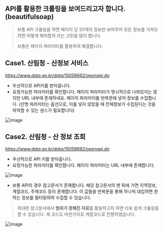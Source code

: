 ## API를 활용한 크롤링을 보여드리고자 합니다. (beautifulsoap)
> 보통 API 크롤링을 하면 페이지 당 20개의 정보만 보여주어 모든 정보를 가져오려면 어떻게 해야할까 라는 고민을 많이 합니다.
> 
> 보통은 페이지 파라미터를 활용하여 해결합니다.


## Case1. 산림청 - 산정보 서비스
*https://www.data.go.kr/data/15058662/openapi.do*

- 우선적으로 API키를 받아옵니다.
- 요청가능한 파라미터를 확인합니다. 페이지 파라미터가 명시적으로 나와있지는 않지만 URL 내부에 존재하네요. 페이지 파라미터를 반복문에 넣어 정보를 수집합니다. (산명 파라미터는 옵션으로, 이를 넣지 않았을 때 전체정보가 수집된다는 것을 파악할 수 있는 센스가 필요합니다)

![image](https://user-images.githubusercontent.com/28617435/122553017-05f93780-d072-11eb-8cdf-c57cf0fde2e6.png)



## Case2. 산림청 - 산 정보 조회
*https://www.data.go.kr/data/15058682/openapi.do*

- 우선적으로 API 키를 받아옵니다.
- 요청가능한 파라미터를 확인합니다. 페이지 파라미터는 URL 내부에 존재합니다. 

![image](https://user-images.githubusercontent.com/28617435/122551927-9a629a80-d070-11eb-9c4f-f09d302da2cd.png)

- 보통 API의 경우 참고문서가 존재합니다. 해당 참고문서의 맨 뒤에 가면 지역정보, 계절코드, 주제코드 등이 존재합니다. 이 값들을 반복문을 통해 하나씩 대입하면 원하는 정보를 필터링하여 수집할 수 있습니다.
> 
> 최대한 참고문서에서 **범위가 정해진 자료**를 활용하고자 하면 더욱 쉽게 크롤링을 할 수 있습니다. 제 코드도 마찬가지로 계절코드로 진행하였습니다.
> 
![image](https://user-images.githubusercontent.com/28617435/122552124-e1509000-d070-11eb-836f-481588ea2737.png)

